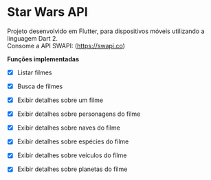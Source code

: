 # Star Wars API

Projeto desenvolvido em Flutter, para dispositivos móveis utilizando a linguagem Dart 2.
<br />Consome a API SWAPI: (https://swapi.co)


**Funções implementadas**

 - [x] Listar filmes
 - [x] Busca de filmes
 - [x] Exibir detalhes sobre um filme
 - [x] Exibir detalhes sobre personagens do filme
 - [x] Exibir detalhes sobre naves do filme
 - [x] Exibir detalhes sobre espécies do filme
 - [x] Exibir detalhes sobre veículos do filme
 - [x] Exibir detalhes sobre planetas do filme

